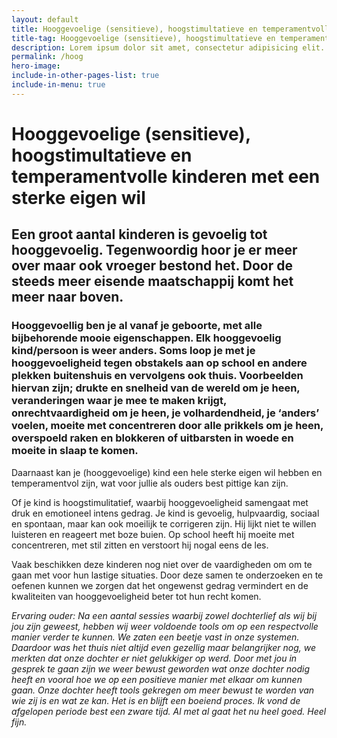 ```yaml
---
layout: default
title: Hooggevoelige (sensitieve), hoogstimultatieve en temperamentvolle kinderen met een sterke eigen wil
title-tag: Hooggevoelige (sensitieve), hoogstimultatieve en temperamentvolle kinderen met een sterke eigen wil
description: Lorem ipsum dolor sit amet, consectetur adipisicing elit. Mollitia molestiae molestias hic accusamus consequuntur, fugiat eum vero nam adipisci quibusdam deserunt similique placeat animi, veniam sed. Rem debitis, alias aliquid.
permalink: /hoog
hero-image:
include-in-other-pages-list: true
include-in-menu: true
---
```


# Hooggevoelige (sensitieve), hoogstimultatieve en temperamentvolle kinderen met een sterke eigen wil

## Een groot aantal kinderen is gevoelig tot hooggevoelig. Tegenwoordig hoor je er meer over maar ook vroeger bestond het. Door de steeds meer eisende maatschappij komt het meer naar boven.

### Hooggevoellig ben je al vanaf je geboorte, met alle bijbehorende mooie eigenschappen. Elk hooggevoelig kind/persoon is weer anders. Soms loop je met je hooggevoeligheid tegen obstakels aan op school en andere plekken buitenshuis en vervolgens ook thuis. Voorbeelden hiervan zijn; drukte en snelheid van de wereld om je heen, veranderingen waar je mee te maken krijgt, onrechtvaardigheid om je heen, je volhardendheid, je ‘anders’ voelen, moeite met concentreren door alle prikkels om je heen, overspoeld raken en blokkeren of uitbarsten in woede en moeite in slaap te komen.

Daarnaast kan je (hooggevoelige) kind een hele sterke eigen wil hebben en temperamentvol zijn, wat voor jullie als ouders best pittige kan zijn.

Of je kind is hoogstimulitatief, waarbij hooggevoeligheid samengaat met druk en emotioneel intens gedrag. Je kind is gevoelig, hulpvaardig, sociaal en spontaan, maar kan ook moeilijk te corrigeren zijn. Hij lijkt niet te willen luisteren en reageert met boze buien. Op school heeft hij moeite met concentreren, met stil zitten en verstoort hij nogal eens de les. 

Vaak beschikken deze kinderen nog niet over de vaardigheden om om te gaan met voor hun lastige situaties. Door deze samen te onderzoeken en te oefenen kunnen we zorgen dat het ongewenst gedrag vermindert en de kwaliteiten van hooggevoeligheid beter tot hun recht komen. 

*Ervaring ouder: Na een aantal sessies waarbij zowel dochterlief als wij bij jou zijn geweest, hebben wij weer voldoende tools om op een respectvolle manier verder te kunnen. We zaten een beetje vast in onze systemen. Daardoor was het thuis niet altijd even gezellig maar belangrijker nog, we merkten dat onze dochter er niet gelukkiger op werd. Door met jou in gesprek te gaan zijn we weer bewust geworden wat onze dochter nodig heeft en vooral hoe we op een positieve manier met elkaar om kunnen gaan. Onze dochter heeft tools gekregen om meer bewust te worden van wie zij is en wat ze kan. Het is en blijft een boeiend proces.
Ik vond de afgelopen periode best een zware tijd. Al met al gaat het nu heel goed. Heel fijn.*
